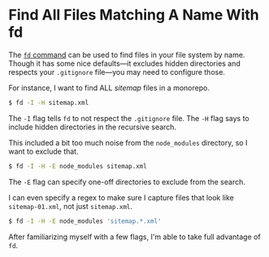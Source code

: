 # Find All Files Matching A Name With fd

The [`fd` command](https://github.com/sharkdp/fd) can be used to find files in
your file system by name. Though it has some nice defaults—it excludes hidden
directories and respects your `.gitignore` file—you may need to configure
those.

For instance, I want to find ALL _sitemap_ files in a monorepo.

```bash
$ fd -I -H sitemap.xml
```

The `-I` flag tells `fd` to not respect the `.gitignore` file. The `-H` flag
says to include hidden directories in the recursive search.

This included a bit too much noise from the `node_modules` directory, so I want
to exclude that.

```bash
$ fd -I -H -E node_modules sitemap.xml
```

The `-E` flag can specify one-off directories to exclude from the search.

I can even specify a regex to make sure I capture files that look like
`sitemap-01.xml`, not just `sitemap.xml`.

```bash
$ fd -I -H -E node_modules 'sitemap.*.xml'
```

After familiarizing myself with a few flags, I'm able to take full advantage of
`fd`.

